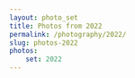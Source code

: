 ```yaml
---
layout: photo_set
title: Photos from 2022
permalink: /photography/2022/
slug: photos-2022
photos:
    set: 2022
---
```


